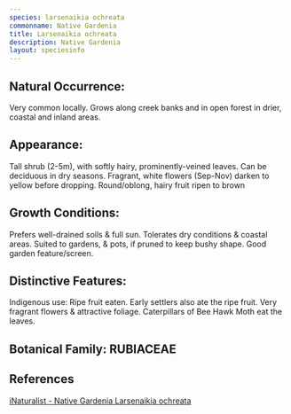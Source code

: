 ```yaml
---
species: larsenaikia ochreata
commonname: Native Gardenia
title: Larsenaikia ochreata
description: Native Gardenia
layout: speciesinfo
---
```


## Natural Occurrence:
Very common locally. Grows along creek banks and in
open forest in drier, coastal and inland areas.

## Appearance:
Tall shrub (2-5m), with softly hairy, prominently-veined
leaves. Can be deciduous in dry seasons. Fragrant, white
flowers (Sep-Nov) darken to yellow before dropping.
Round/oblong, hairy fruit ripen to brown

## Growth Conditions:
Prefers well-drained soils & full
sun. Tolerates dry conditions &
coastal areas. Suited to gardens,
& pots, if pruned to keep bushy
shape. Good garden
feature/screen.

## Distinctive Features:
Indigenous use: Ripe fruit eaten. Early settlers also ate the
ripe fruit. Very fragrant flowers & attractive foliage.
Caterpillars of Bee Hawk Moth eat the leaves.

## Botanical Family: RUBIACEAE

## References
[iNaturalist - Native Gardenia Larsenaikia ochreata](https://www.inaturalist.org/taxa/468338-Larsenaikia-ochreata)
